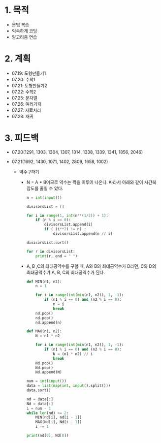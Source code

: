 # 1. 목적

- 문법 복습
- 익숙하게 코딩
- 알고리즘 연습



# 2. 계획

- 07.19: 도형만들기1
- 07.20: 수학1
- 07.21: 도형만들기2
- 07.22: 수학2
- 07.25: 문자열
- 07.26: 여러가지
- 07.27: 자료처리
- 07.28: 재귀



# 3. 피드백

- 07.20(1291, 1303, 1304, 1307, 1314, 1338, 1339, 1341, 1856, 2046)

- 07.21(1692, 1430, 1071, 1402, 2809, 1658, 1002)

  - 약수구하기

    - N = A * B이므로 약수는 짝을 이루어 나온다. 따라서 아래와 같이 시간복잡도를 줄일 수 있다.

      ```python
      n = int(input())
      
      divisorsList = []
      
      for i in range(1, int(n**(1/2)) + 1):
          if (n % i == 0):
              divisorsList.append(i) 
              if ( (i**2) != n) : 
                  divisorsList.append(n // i)
      
      divisorsList.sort()
      
      for r in divisorsList:
          print(r, end = " ")
      ```

    - A, B ,C의 최대공약수를 구할 때, A와 B의 최대공약수가 D라면, C와 D의 최대공약수가 A, B, C의 최대공약수가 된다.

      ```python
      def MIN(n1, n2):
          n = 1
      
          for i in range(int(min(n1, n2)), 1, -1):
              if (n1 % i == 0) and (n2 % i == 0):
                  n = i
                  break
          nd.pop()
          nd.pop()
          nd.append(n)
      
      def MAX(n1, n2):
          N = n1 * n2
      
          for i in range(int(min(n1, n2)), 1, -1):
              if (n1 % i == 0) and (n2 % i == 0):
                  N = (n1 * n2) // i
                  break
          Nd.pop()
          Nd.pop()
          Nd.append(N)
      
      num = int(input())
      data = list(map(int, input().split()))
      data.sort()
      
      nd = data[:]
      Nd = data[:]
      i = num - 1
      while len(nd) >= 2:
          MIN(nd[i], nd[i - 1])
          MAX(Nd[i], Nd[i - 1])
          i -= 1
      
      print(nd[0], Nd[0])
      ```

      
